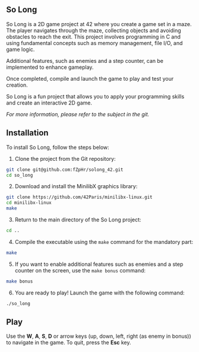 ## So Long

So Long is a 2D game project at 42 where you create a game set in a maze. The player navigates through the maze, collecting objects and avoiding obstacles to reach the exit. This project involves programming in C and using fundamental concepts such as memory management, file I/O, and game logic.

Additional features, such as enemies and a step counter, can be implemented to enhance gameplay.

Once completed, compile and launch the game to play and test your creation.

So Long is a fun project that allows you to apply your programming skills and create an interactive 2D game.

*For more information, please refer to the subject in the git.*
## Installation

To install So Long, follow the steps below:

1. Clone the project from the Git repository:
```bash
git clone git@github.com:fZpHr/solong_42.git
cd so_long
```

2. Download and install the MinilibX graphics library:
```bash
git clone https://github.com/42Paris/minilibx-linux.git
cd minilibx-linux
make
```

3. Return to the main directory of the So Long project:
```bash
cd ..
```

4. Compile the executable using the `make` command for the mandatory part:
```bash
make
```

5. If you want to enable additional features such as enemies and a step counter on the screen, use the `make bonus` command:
```bash
make bonus
```

6. You are ready to play! Launch the game with the following command:
```bash
./so_long
```

## Play

Use the **W**, **A**, **S**, **D** or arrow keys (up, down, left, right (as enemy in bonus)) to navigate in the game. To quit, press the **Esc** key.

